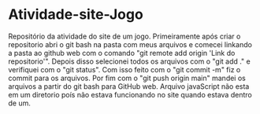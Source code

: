 # Atividade-site-Jogo
Repositório da atividade do site de um jogo.
Primeiramente após criar o repositorio abri o git bash na pasta com meus arquivos e comecei linkando a pasta ao github web com o comando "git remote add origin 'Link do repositorio'".
Depois disso selecionei todos os arquivos com o "git add ." e verifiquei com o "git status".
Com isso feito com o "git commit -m" fiz o commit para os arquivos.
Por fim com o "git push origin main" mandei os arquivos a partir do git bash para GitHub web.
Arquivo javaScript não esta em um diretorio poís não estava funcionando no site quando estava dentro de um.
